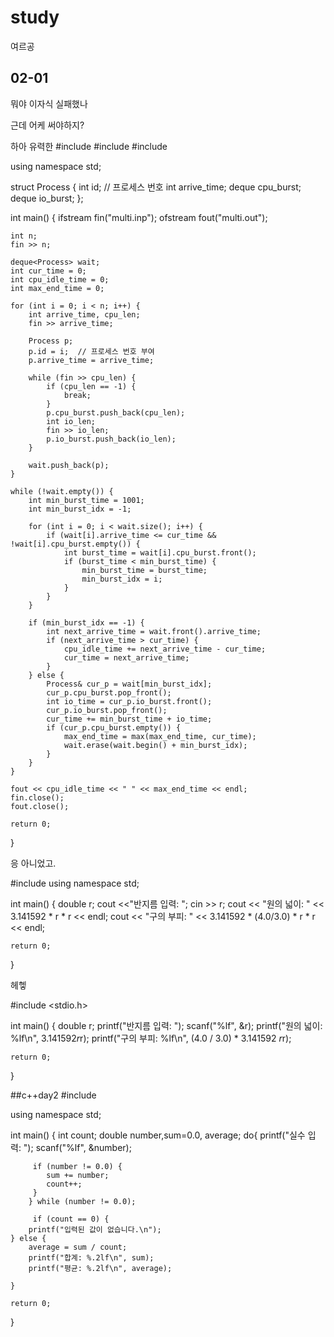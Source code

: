 # study
여르공

## 02-01

뭐야 이자식 실패했나

근데 어케 써야하지?

하아 유력한 
#include <iostream>
#include <fstream>
#include <deque>

using namespace std;

struct Process {
    int id;  // 프로세스 번호
    int arrive_time;
    deque<int> cpu_burst;
    deque<int> io_burst;
};

int main() {
    ifstream fin("multi.inp");
    ofstream fout("multi.out");

    int n;
    fin >> n;

    deque<Process> wait;
    int cur_time = 0;
    int cpu_idle_time = 0;
    int max_end_time = 0;

    for (int i = 0; i < n; i++) {
        int arrive_time, cpu_len;
        fin >> arrive_time;

        Process p;
        p.id = i;  // 프로세스 번호 부여
        p.arrive_time = arrive_time;

        while (fin >> cpu_len) {
            if (cpu_len == -1) {
                break;
            }
            p.cpu_burst.push_back(cpu_len);
            int io_len;
            fin >> io_len;
            p.io_burst.push_back(io_len);
        }

        wait.push_back(p);
    }

    while (!wait.empty()) {
        int min_burst_time = 1001;
        int min_burst_idx = -1;

        for (int i = 0; i < wait.size(); i++) {
            if (wait[i].arrive_time <= cur_time && !wait[i].cpu_burst.empty()) {
                int burst_time = wait[i].cpu_burst.front();
                if (burst_time < min_burst_time) {
                    min_burst_time = burst_time;
                    min_burst_idx = i;
                }
            }
        }

        if (min_burst_idx == -1) {
            int next_arrive_time = wait.front().arrive_time;
            if (next_arrive_time > cur_time) {
                cpu_idle_time += next_arrive_time - cur_time;
                cur_time = next_arrive_time;
            }
        } else {
            Process& cur_p = wait[min_burst_idx];
            cur_p.cpu_burst.pop_front();
            int io_time = cur_p.io_burst.front();
            cur_p.io_burst.pop_front();
            cur_time += min_burst_time + io_time;
            if (cur_p.cpu_burst.empty()) {
                max_end_time = max(max_end_time, cur_time);
                wait.erase(wait.begin() + min_burst_idx);
            }
        }
    }

    fout << cpu_idle_time << " " << max_end_time << endl;
    fin.close();
    fout.close();

    return 0;
}

응 아니었고.

#include <iostream>
using namespace std;

int main() {
    double r;
    cout <<"반지름 입력: ";
    cin >> r;
    cout << "원의 넓이: " << 3.141592 * r * r << endl;
    cout << "구의 부피: " << 3.141592 * (4.0/3.0) * r * r << endl;

    return 0;
}


헤헿


#include <stdio.h>

int main() {
    double r;
    printf("반지름 입력: ");
    scanf("%lf", &r);
    printf("원의 넓이: %lf\n", 3.141592*r*r);
    printf("구의 부피: %lf\n", (4.0 / 3.0) * 3.141592 *r*r);

    return 0;
}

##c++day2
#include <iostream>

using namespace std;

int main() {
    int count;
    double number,sum=0.0, average;
    do{
        printf("실수 입력: ");
        scanf("%lf", &number);
        
         if (number != 0.0) {
            sum += number;
            count++;
         }
        } while (number != 0.0);
        
         if (count == 0) {
        printf("입력된 값이 없습니다.\n");
    } else {
        average = sum / count;
        printf("합계: %.2lf\n", sum);
        printf("평균: %.2lf\n", average);
    
    }
    
    return 0;
}
